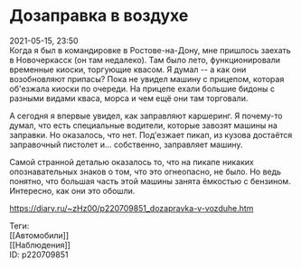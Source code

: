 Дозаправка в воздухе
=====================

   
 2021-05-15, 23:50   
  Когда я был в командировке в Ростове-на-Дону, мне пришлось заехать в Новочеркасск (он там недалеко). Там было лето, функционировали временные киоски, торгующие квасом. Я думал -- а как они возобновляют припасы? Пока не увидел машину с прицепом, которая об'езжала киоски по очереди. На прицепе ехали большие бидоны с разными видами кваса, морса и чем ещё они там торговали.   
   
 А сегодня я впервые увидел, как заправляют каршеринг. Я почему-то думал, что есть специальные водители, которые завозят машины на заправки. Но оказалось, что нет. Под'езжает пикап, из кузова достаётся заправочный пистолет и... собственно, заправляет машину.   
   
 Самой странной деталью оказалось то, что на пикапе никаких опознавательных знаков о том, что это огнеопасно, не было. Но ведь понятно, что большая часть этой машины занята ёмкостью с бензином. Интересно, как они это обошли.   
    
 <https://diary.ru/~zHz00/p220709851_dozapravka-v-vozduhe.htm>   
   
 Теги:   
 [[Автомобили]]   
 [[Наблюдения]]   
 ID: p220709851